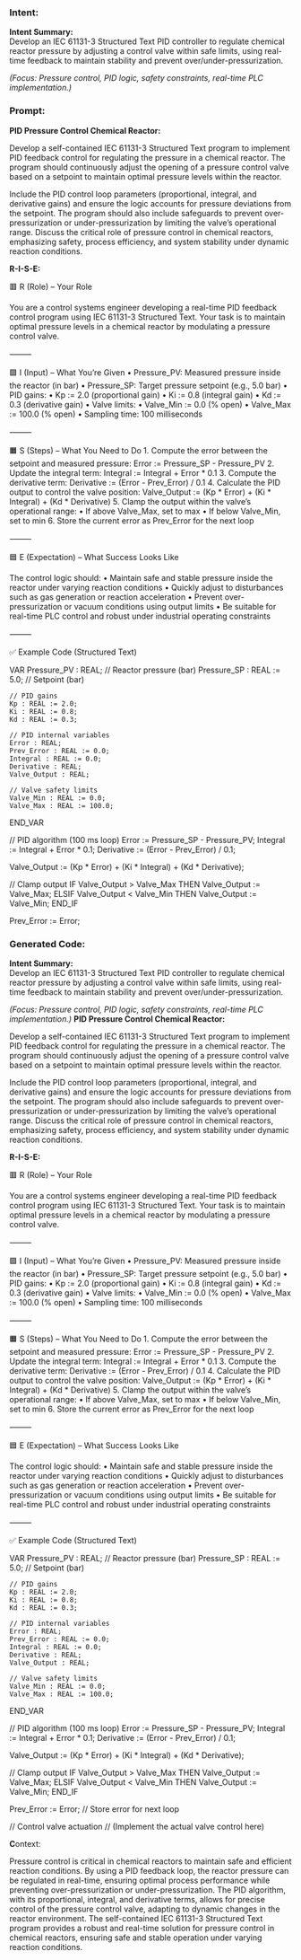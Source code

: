 ### Intent:
**Intent Summary:**  
Develop an IEC 61131-3 Structured Text PID controller to regulate chemical reactor pressure by adjusting a control valve within safe limits, using real-time feedback to maintain stability and prevent over/under-pressurization.  

*(Focus: Pressure control, PID logic, safety constraints, real-time PLC implementation.)*

### Prompt:
**PID Pressure Control Chemical Reactor:**

Develop a self-contained IEC 61131-3 Structured Text program to implement PID feedback control for regulating the pressure in a chemical reactor. The program should continuously adjust the opening of a pressure control valve based on a setpoint to maintain optimal pressure levels within the reactor.

Include the PID control loop parameters (proportional, integral, and derivative gains) and ensure the logic accounts for pressure deviations from the setpoint. The program should also include safeguards to prevent over-pressurization or under-pressurization by limiting the valve’s operational range. Discuss the critical role of pressure control in chemical reactors, emphasizing safety, process efficiency, and system stability under dynamic reaction conditions.

**R-I-S-E:**

🟥 R (Role) – Your Role

You are a control systems engineer developing a real-time PID feedback control program using IEC 61131-3 Structured Text. Your task is to maintain optimal pressure levels in a chemical reactor by modulating a pressure control valve.

⸻

🟩 I (Input) – What You’re Given
	•	Pressure_PV: Measured pressure inside the reactor (in bar)
	•	Pressure_SP: Target pressure setpoint (e.g., 5.0 bar)
	•	PID gains:
	•	Kp := 2.0 (proportional gain)
	•	Ki := 0.8 (integral gain)
	•	Kd := 0.3 (derivative gain)
	•	Valve limits:
	•	Valve_Min := 0.0 (% open)
	•	Valve_Max := 100.0 (% open)
	•	Sampling time: 100 milliseconds

⸻

🟧 S (Steps) – What You Need to Do
	1.	Compute the error between the setpoint and measured pressure:
Error := Pressure_SP - Pressure_PV
	2.	Update the integral term:
Integral := Integral + Error * 0.1
	3.	Compute the derivative term:
Derivative := (Error - Prev_Error) / 0.1
	4.	Calculate the PID output to control the valve position:
Valve_Output := (Kp * Error) + (Ki * Integral) + (Kd * Derivative)
	5.	Clamp the output within the valve’s operational range:
	•	If above Valve_Max, set to max
	•	If below Valve_Min, set to min
	6.	Store the current error as Prev_Error for the next loop

⸻

🟦 E (Expectation) – What Success Looks Like

The control logic should:
	•	Maintain safe and stable pressure inside the reactor under varying reaction conditions
	•	Quickly adjust to disturbances such as gas generation or reaction acceleration
	•	Prevent over-pressurization or vacuum conditions using output limits
	•	Be suitable for real-time PLC control and robust under industrial operating constraints

⸻

✅ Example Code (Structured Text)

VAR
    Pressure_PV : REAL;                  // Reactor pressure (bar)
    Pressure_SP : REAL := 5.0;           // Setpoint (bar)

    // PID gains
    Kp : REAL := 2.0;
    Ki : REAL := 0.8;
    Kd : REAL := 0.3;

    // PID internal variables
    Error : REAL;
    Prev_Error : REAL := 0.0;
    Integral : REAL := 0.0;
    Derivative : REAL;
    Valve_Output : REAL;

    // Valve safety limits
    Valve_Min : REAL := 0.0;
    Valve_Max : REAL := 100.0;
END_VAR

// PID algorithm (100 ms loop)
Error := Pressure_SP - Pressure_PV;
Integral := Integral + Error * 0.1;
Derivative := (Error - Prev_Error) / 0.1;

Valve_Output := (Kp * Error) + (Ki * Integral) + (Kd * Derivative);

// Clamp output
IF Valve_Output > Valve_Max THEN
    Valve_Output := Valve_Max;
ELSIF Valve_Output < Valve_Min THEN
    Valve_Output := Valve_Min;
END_IF

Prev_Error := Error;

### Generated Code:
**Intent Summary:**  
Develop an IEC 61131-3 Structured Text PID controller to regulate chemical reactor pressure by adjusting a control valve within safe limits, using real-time feedback to maintain stability and prevent over/under-pressurization.  

*(Focus: Pressure control, PID logic, safety constraints, real-time PLC implementation.)*
**PID Pressure Control Chemical Reactor:**

Develop a self-contained IEC 61131-3 Structured Text program to implement PID feedback control for regulating the pressure in a chemical reactor. The program should continuously adjust the opening of a pressure control valve based on a setpoint to maintain optimal pressure levels within the reactor.

Include the PID control loop parameters (proportional, integral, and derivative gains) and ensure the logic accounts for pressure deviations from the setpoint. The program should also include safeguards to prevent over-pressurization or under-pressurization by limiting the valve’s operational range. Discuss the critical role of pressure control in chemical reactors, emphasizing safety, process efficiency, and system stability under dynamic reaction conditions.

**R-I-S-E:**

🟥 R (Role) – Your Role

You are a control systems engineer developing a real-time PID feedback control program using IEC 61131-3 Structured Text. Your task is to maintain optimal pressure levels in a chemical reactor by modulating a pressure control valve.

⸻

🟩 I (Input) – What You’re Given
	•	Pressure_PV: Measured pressure inside the reactor (in bar)
	•	Pressure_SP: Target pressure setpoint (e.g., 5.0 bar)
	•	PID gains:
	•	Kp := 2.0 (proportional gain)
	•	Ki := 0.8 (integral gain)
	•	Kd := 0.3 (derivative gain)
	•	Valve limits:
	•	Valve_Min := 0.0 (% open)
	•	Valve_Max := 100.0 (% open)
	•	Sampling time: 100 milliseconds

⸻

🟧 S (Steps) – What You Need to Do
	1.	Compute the error between the setpoint and measured pressure:
Error := Pressure_SP - Pressure_PV
	2.	Update the integral term:
Integral := Integral + Error * 0.1
	3.	Compute the derivative term:
Derivative := (Error - Prev_Error) / 0.1
	4.	Calculate the PID output to control the valve position:
Valve_Output := (Kp * Error) + (Ki * Integral) + (Kd * Derivative)
	5.	Clamp the output within the valve’s operational range:
	•	If above Valve_Max, set to max
	•	If below Valve_Min, set to min
	6.	Store the current error as Prev_Error for the next loop

⸻

🟦 E (Expectation) – What Success Looks Like

The control logic should:
	•	Maintain safe and stable pressure inside the reactor under varying reaction conditions
	•	Quickly adjust to disturbances such as gas generation or reaction acceleration
	•	Prevent over-pressurization or vacuum conditions using output limits
	•	Be suitable for real-time PLC control and robust under industrial operating constraints

⸻

✅ Example Code (Structured Text)

VAR
    Pressure_PV : REAL;                  // Reactor pressure (bar)
    Pressure_SP : REAL := 5.0;           // Setpoint (bar)

    // PID gains
    Kp : REAL := 2.0;
    Ki : REAL := 0.8;
    Kd : REAL := 0.3;

    // PID internal variables
    Error : REAL;
    Prev_Error : REAL := 0.0;
    Integral : REAL := 0.0;
    Derivative : REAL;
    Valve_Output : REAL;

    // Valve safety limits
    Valve_Min : REAL := 0.0;
    Valve_Max : REAL := 100.0;
END_VAR

// PID algorithm (100 ms loop)
Error := Pressure_SP - Pressure_PV;
Integral := Integral + Error * 0.1;
Derivative := (Error - Prev_Error) / 0.1;

Valve_Output := (Kp * Error) + (Ki * Integral) + (Kd * Derivative);

// Clamp output
IF Valve_Output > Valve_Max THEN
    Valve_Output := Valve_Max;
ELSIF Valve_Output < Valve_Min THEN
    Valve_Output := Valve_Min;
END_IF

Prev_Error := Error;  // Store error for next loop

// Control valve actuation
// (Implement the actual valve control here)

**C**ontext:

Pressure control is critical in chemical reactors to maintain safe and efficient reaction conditions. By using a PID feedback loop, the reactor pressure can be regulated in real-time, ensuring optimal process performance while preventing over-pressurization or under-pressurization. The PID algorithm, with its proportional, integral, and derivative terms, allows for precise control of the pressure control valve, adapting to dynamic changes in the reactor environment. The self-contained IEC 61131-3 Structured Text program provides a robust and real-time solution for pressure control in chemical reactors, ensuring safe and stable operation under varying reaction conditions.
